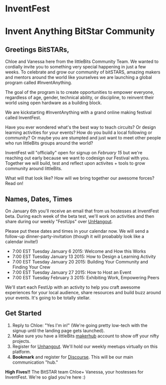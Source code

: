 InventFest
==========

# Invent Anything BitStar Community

## Greetings BitSTARs,

Chloe and Vanessa here from the littleBits Community Team. We wanted to cordially invite you to something very special happening in just a few weeks. To celebrate and grow our community of bitSTARS, amazing makers and mentors around the world like yourselves we are launching a global program called #InventAnything. 

The goal of the program is to create opportunities to empower everyone, regardless of age, gender, technical ability, or discipline, to reinvent their world using open hardware as a building block. 

We are kickstarting #InventAnything with a grand online making festival called InventFest. 

Have you ever wondered what's the best way to teach circuits? Or design learning activities for your events? How do you build a local following or community? Or maybe you are stumpted and just want to meet other people who run littleBits groups around the world?

InventFest will "officially" open for signup on *February 15* but we're reaching out early because we want to codesign our Festival with you. Together we will build, test and reflect upon activites + tools to grow community around littleBits. 

What will that look like? How will we bring together our awesome forces? Read on!

## Names, Dates, Times

On January 6th you'll receive an email that from us hostesses at InventFest beta. During each week of the beta test, we'll work on activities and then share during our weekly "FestUps" over [UnHangout](https://unhangout.media.mit.edu/h/littleBits). 

Please put these dates and times in your calendar now. We will send a follow-up dinner-party-invitation (though it will proabably look like a calendar invite!)

- 7:00 EST Tuesday January 6 2015: Welcome and How this Works
- 7:00 EST Tuesday January 13 2015: How to Design a Learning Activity
- 7:00 EST Tuesday January 20 2015: Building Your Community and Finding Your Crew
- 7:00 EST Tuesday January 27 2015: How to Host an Event
- 7:00 EST Tuesday February 3 2015: Exhibiting Work, Empowering Peers 

We'll start each FestUp with an activity to help you craft awesome experiences for your local audience, share resources and build buzz around your events. It's going to be totally stellar.  

## Get Started

1. Reply to Chloe: "Yes I'm in!" (We're going pretty low-tech with the signup until the landing page gets launched). 
2. Make sure you have a littleBits [makerhub](http://littlebits.cc/projects) account to show off your nifty projects.
3. Register for [Unhangout](https://unhangout.media.mit.edu/h/littleBits). We'll hold our weekly meetups virtually on this platform. 
4. **Bookmark** and register for [Discourse](http://discuss.littlebits.cc/). This will be our main communication "hub."


**High Fives!!** The BitSTAR team
Chloe+ Vanessa, your hostesses for InventFest. We're so glad you're here :)
